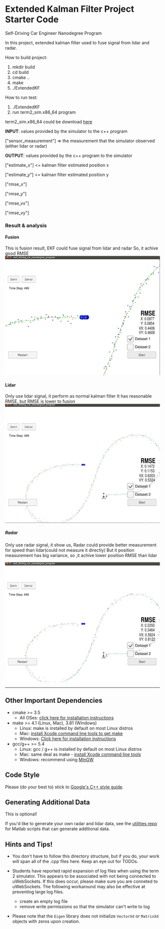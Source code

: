 # Extended Kalman Filter Project Starter Code
Self-Driving Car Engineer Nanodegree Program

[image1]: ./images/fusion.png "detect example1"
[image2]: ./images/lidar.png "detect example2"
[image3]: ./images/radar.png "radar"
In this project, extended kalman filter used to fuse signal from lidar and radar.

How to build project:

1. mkdir build
2. cd build
3. cmake ..
4. make
5. ./ExtendedKF

How to run test:
1. ./ExtendedKF
2. run term2_sim.x86_64 program

term2_sim.x86_64 could be download [here](https://github.com/udacity/self-driving-car-sim/releases/)

**INPUT**: values provided by the simulator to the c++ program

["sensor_measurement"] => the measurement that the simulator observed (either lidar or radar)


**OUTPUT**: values provided by the c++ program to the simulator

["estimate_x"] <= kalman filter estimated position x

["estimate_y"] <= kalman filter estimated position y

["rmse_x"]

["rmse_y"]

["rmse_vx"]

["rmse_vy"]

### Result & analysis
#### Fusion
This is fusion result, EKF could fuse signal from lidar and radar
So, it achive good RMSE
![alt text][image1]

#### Lidar
Only use lidar signal, it perform as normal kalman filter
It has reasonable RMSE, but RMSE is lower to fusion
![alt text][image2]

##### Radar
Only use radar signal, it show us, 
Radar could provide better measurement for speed than lidar(could not measure it directly)
But it position measurement has big variance, so ,it achive lower position RMSE than lidar

![alt text][image3]

---

## Other Important Dependencies

* cmake >= 3.5
  * All OSes: [click here for installation instructions](https://cmake.org/install/)
* make >= 4.1 (Linux, Mac), 3.81 (Windows)
  * Linux: make is installed by default on most Linux distros
  * Mac: [install Xcode command line tools to get make](https://developer.apple.com/xcode/features/)
  * Windows: [Click here for installation instructions](http://gnuwin32.sourceforge.net/packages/make.htm)
* gcc/g++ >= 5.4
  * Linux: gcc / g++ is installed by default on most Linux distros
  * Mac: same deal as make - [install Xcode command line tools](https://developer.apple.com/xcode/features/)
  * Windows: recommend using [MinGW](http://www.mingw.org/)

## Code Style

Please (do your best to) stick to [Google's C++ style guide](https://google.github.io/styleguide/cppguide.html).

## Generating Additional Data

This is optional!

If you'd like to generate your own radar and lidar data, see the
[utilities repo](https://github.com/udacity/CarND-Mercedes-SF-Utilities) for
Matlab scripts that can generate additional data.

## Hints and Tips!

* You don't have to follow this directory structure, but if you do, your work
  will span all of the .cpp files here. Keep an eye out for TODOs.
* Students have reported rapid expansion of log files when using the term 2 simulator.  This appears to be associated with not being connected to uWebSockets.  If this does occur,  please make sure you are conneted to uWebSockets. The following workaround may also be effective at preventing large log files.

    + create an empty log file
    + remove write permissions so that the simulator can't write to log
 * Please note that the ```Eigen``` library does not initialize ```VectorXd``` or ```MatrixXd``` objects with zeros upon creation.
